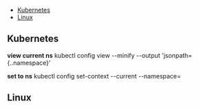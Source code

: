 
- [Kubernetes](#kubernetes)
- [Linux](#linux)

## Kubernetes

**view current ns**
kubectl config view --minify --output 'jsonpath={..namespace}'  

**set to ns**
kubectl config set-context --current --namespace=<your-namespace-name>

## Linux
